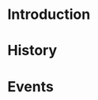 <!-- TITLE: Pearl -->
<!-- SUBTITLE: The cultural fest of BITS Pilani-Hyderabad Campus -->

# Introduction
# History
# Events 
